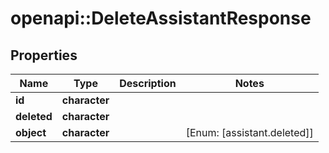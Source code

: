 # openapi::DeleteAssistantResponse


## Properties
Name | Type | Description | Notes
------------ | ------------- | ------------- | -------------
**id** | **character** |  | 
**deleted** | **character** |  | 
**object** | **character** |  | [Enum: [assistant.deleted]] 


